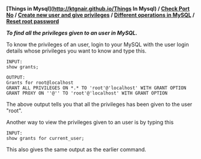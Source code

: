 **[Things in Mysql](http://ktgnair.github.io/Things In Mysql) / [Check Port No](http://ktgnair.github.io/ThingsInMySQL1) / [Create new user and give privileges](http://ktgnair.github.io/ThingsInMySQL3) / [Different operations in MySQL](http://ktgnair.github.io/ThingsInMySQL4) / [Reset root password](http://ktgnair.github.io/ThingsInMySQL5)**  


*__To find all the privileges given to an user in MySQL.__*  

To know the privileges of an user, login to your MySQL with the user login details whose privileges you want to know and type this.  
```  
INPUT:     
show grants;  
```  

```  
OUTPUT:    
Grants for root@localhost     
GRANT ALL PRIVILEGES ON *.* TO 'root'@'localhost' WITH GRANT OPTION   
GRANT PROXY ON ''@'' TO 'root'@'localhost' WITH GRANT OPTION    
```  

The above output tells you that all the privileges has been given to the user "root".  

Another way to view the privileges given to an user is by typing this  
```  
INPUT:    
show grants for current_user;  
```  

This also gives the same output as the earlier command.  
